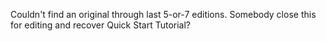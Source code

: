 Couldn't find an original through last 5-or-7 editions.
Somebody close this for editing and recover Quick Start Tutorial?